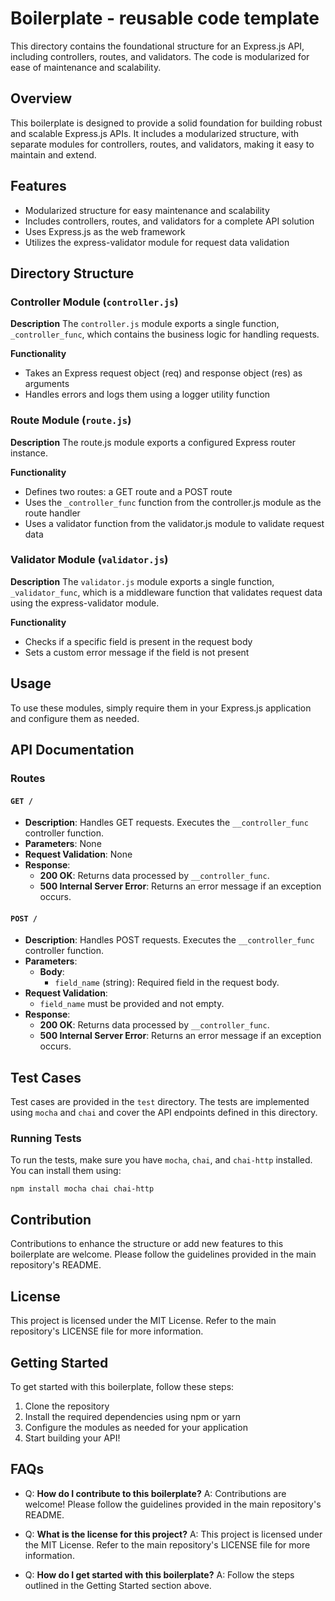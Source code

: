# Boilerplate - reusable code template

This directory contains the foundational structure for an Express.js API, including controllers, routes, and validators. The code is modularized for ease of maintenance and scalability.

## Overview

This boilerplate is designed to provide a solid foundation for building robust and scalable Express.js APIs. It includes a modularized structure, with separate modules for controllers, routes, and validators, making it easy to maintain and extend.

## Features

- Modularized structure for easy maintenance and scalability
- Includes controllers, routes, and validators for a complete API solution
- Uses Express.js as the web framework
- Utilizes the express-validator module for request data validation

## Directory Structure

### Controller Module (`controller.js`)

**Description**
The `controller.js` module exports a single function, `_controller_func`, which contains the business logic for handling requests.

**Functionality**

- Takes an Express request object (req) and response object (res) as arguments
- Handles errors and logs them using a logger utility function

### Route Module (`route.js`)

**Description**
The route.js module exports a configured Express router instance.

**Functionality**

- Defines two routes: a GET route and a POST route
- Uses the `_controller_func` function from the controller.js module as the route handler
- Uses a validator function from the validator.js module to validate request data

### Validator Module (`validator.js`)

**Description**
The `validator.js` module exports a single function, `_validator_func`, which is a middleware function that validates request data using the express-validator module.

**Functionality**

- Checks if a specific field is present in the request body
- Sets a custom error message if the field is not present

## Usage

To use these modules, simply require them in your Express.js application and configure them as needed.

## API Documentation

### Routes

#### `GET /`

- **Description**: Handles GET requests. Executes the `__controller_func` controller function.
- **Parameters**: None
- **Request Validation**: None
- **Response**:
  - **200 OK**: Returns data processed by `__controller_func`.
  - **500 Internal Server Error**: Returns an error message if an exception occurs.

#### `POST /`

- **Description**: Handles POST requests. Executes the `__controller_func` controller function.
- **Parameters**:
  - **Body**:
    - `field_name` (string): Required field in the request body.
- **Request Validation**:
  - `field_name` must be provided and not empty.
- **Response**:
  - **200 OK**: Returns data processed by `__controller_func`.
  - **500 Internal Server Error**: Returns an error message if an exception occurs.

## Test Cases

Test cases are provided in the `test` directory. The tests are implemented using `mocha` and `chai` and cover the API endpoints defined in this directory.

### Running Tests

To run the tests, make sure you have `mocha`, `chai`, and `chai-http` installed. You can install them using:

`npm install mocha chai chai-http`

## Contribution

Contributions to enhance the structure or add new features to this boilerplate are welcome. Please follow the guidelines provided in the main repository's README.

## License

This project is licensed under the MIT License. Refer to the main repository's LICENSE file for more information.

## Getting Started

To get started with this boilerplate, follow these steps:

1. Clone the repository
2. Install the required dependencies using npm or yarn
3. Configure the modules as needed for your application
4. Start building your API!

## FAQs

- Q: **How do I contribute to this boilerplate?** A: Contributions are welcome! Please follow the guidelines provided in the main repository's README.

- Q: **What is the license for this project?** A: This project is licensed under the MIT License. Refer to the main repository's LICENSE file for more information.

- Q: **How do I get started with this boilerplate?** A: Follow the steps outlined in the Getting Started section above.
